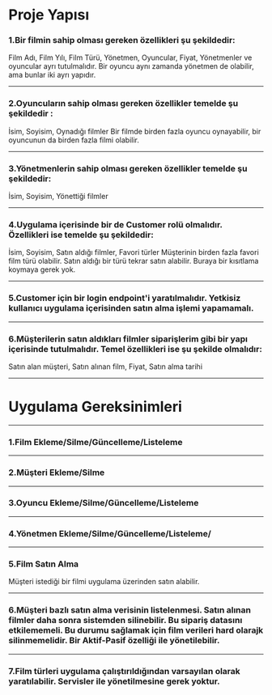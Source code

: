 # Proje Yapısı


### 1.Bir filmin sahip olması gereken özellikleri şu şekildedir:

Film Adı,
Film Yılı,
Film Türü,
Yönetmen,
Oyuncular,
Fiyat,
Yönetmenler ve oyuncular ayrı tutulmalıdır. Bir oyuncu aynı zamanda yönetmen de olabilir, ama bunlar iki ayrı yapıdır.
___
### 2.Oyuncuların sahip olması gereken özellikler temelde şu şekildedir :

İsim,
Soyisim,
Oynadığı filmler
Bir filmde birden fazla oyuncu oynayabilir, bir oyuncunun da birden fazla filmi olabilir.
___
### 3.Yönetmenlerin sahip olması gereken özellikler temelde şu şekildedir:

İsim,
Soyisim,
Yönettiği filmler
___
### 4.Uygulama içerisinde bir de Customer rolü olmalıdır. Özellikleri ise temelde şu şekildedir:

İsim,
Soyisim,
Satın aldığı filmler,
Favori türler
Müşterinin birden fazla favori film türü olabilir. Satın aldığı bir türü tekrar satın alabilir. Buraya bir kısıtlama koymaya gerek yok.
___
### 5.Customer için bir login endpoint'i yaratılmalıdır. Yetkisiz kullanıcı uygulama içerisinden satın alma işlemi yapamamalı.
___
### 6.Müşterilerin satın aldıkları filmler siparişlerim gibi bir yapı içerisinde tutulmalıdır. Temel özellikleri ise şu şekilde olmalıdır:

Satın alan müşteri,
Satın alınan film,
Fiyat,
Satın alma tarihi

___
# Uygulama Gereksinimleri
___
### 1.Film Ekleme/Silme/Güncelleme/Listeleme
___
### 2.Müşteri Ekleme/Silme
___
### 3.Oyuncu Ekleme/Silme/Güncelleme/Listeleme
___
### 4.Yönetmen Ekleme/Silme/Güncelleme/Listeleme/
___
### 5.Film Satın Alma
Müşteri istediği bir filmi uygulama üzerinden satın alabilir.
___
### 6.Müşteri bazlı satın alma verisinin listelenmesi. Satın alınan filmler daha sonra sistemden silinebilir. Bu sipariş datasını etkilememeli. Bu durumu sağlamak için film verileri hard olarajk silinmemelidir. Bir Aktif-Pasif özelliği ile yönetilebilir.
___
### 7.Film türleri uygulama çalıştırıldığından varsayılan olarak yaratılabilir. Servisler ile yönetilmesine gerek yoktur.